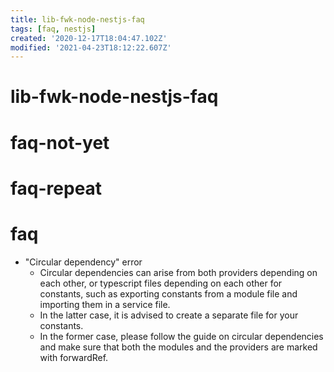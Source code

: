 ```yaml
---
title: lib-fwk-node-nestjs-faq
tags: [faq, nestjs]
created: '2020-12-17T18:04:47.102Z'
modified: '2021-04-23T18:12:22.607Z'
---
```


# lib-fwk-node-nestjs-faq

# faq-not-yet

# faq-repeat

# faq

 

- "Circular dependency" error
  - Circular dependencies can arise from both providers depending on each other, or typescript files depending on each other for constants, such as exporting constants from a module file and importing them in a service file.
  - In the latter case, it is advised to create a separate file for your constants. 
  - In the former case, please follow the guide on circular dependencies and make sure that both the modules and the providers are marked with forwardRef.
